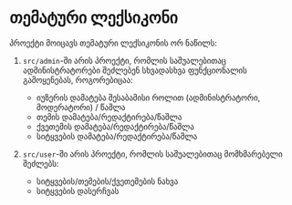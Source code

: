 # თემატური ლექსიკონი



პროექტი მოიცავს თემატური ლექსიკონის ორ ნაწილს:
1. ```src/admin```-ში არის პროექტი, რომლის საშუალებითაც ადმინისტრატორები შეძლებენ სხვადასხვა ფუნქციონალის გამოყენებას, როგორებიცაა:
    * იუზერის დამატება შესაბამისი როლით (ადმინისტრატორი, მოდერატორი) / წაშლა
    * თემის დამატება/რედაქტირება/წაშლა
    * ქვეთემის დამატება/რედაქტირება/წაშლა
    * სიტყვების დამატება/რედაქტირება/წაშლა

2. ```src/user```-ში არის პროექტი, რომლის საშუალებითაც მომხმარებელი შეძლებს:
   * სიტყვების/თემების/ქვეთემების ნახვა
   * სიტყვების დასერჩვას